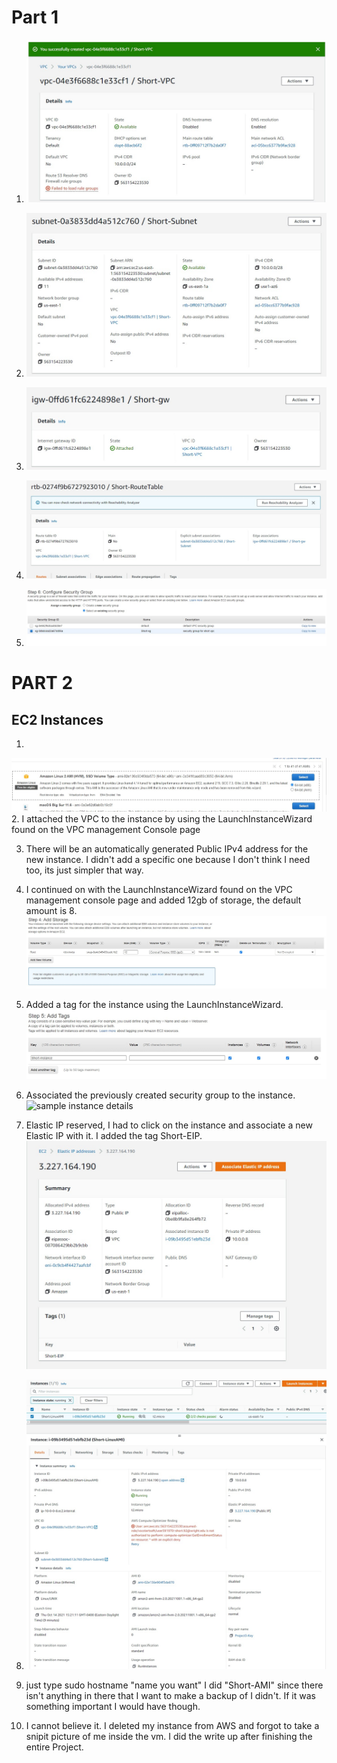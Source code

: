 # Part 1 

1. ![VPC set up](Images/VPC.jpg)

2. ![Subnet Creation](Images/Subnet.jpg)

3. ![gateway set up](Images/gateway.jpg)

4. ![Setting up Route Table](Images/RoutingTable.jpg)

5. ![Select The Security Group](Images/SelectSecurityGroup.jpg)


# PART 2
## EC2 Instances

1.
![AMI selection](Images/AMI.jpg)
2. I attached the VPC to the instance by using the LaunchInstanceWizard found on the VPC management Console page

3. There will be an automatically generated Public IPv4 address for the new instance. I didn't add a specific one because I don't think I need too, its just simpler that way.

4. I continued on with the LaunchInstanceWizard found on the VPC management console page and added 12gb of storage, the default amount is 8.
![Adding Storage](Images/Storage.jpg)

5. Added a tag for the instance using the LaunchInstanceWizard.
![sample instance details](Images/Tag.jpg)

6. Associated the previously created security group to the instance.
![sample instance details](Images/SecurityGroup.png)

7. Elastic IP reserved, I had to click on the instance and associate a new Elastic IP with it. I added the tag Short-EIP.
![Elastic IP](Images/ElasticIP.jpg)

8. ![Instance Screenshot](Images/InstanceScreenshot.jpg)

9. just type sudo hostname "name you want" I did "Short-AMI" since there isn't anything in there that I want to make a backup of I didn't. If it was something important I would have though.

10. I cannot believe it. I deleted my instance from AWS and forgot to take a snipit picture of me inside the vm. I did the write up after finishing the entire Project.
